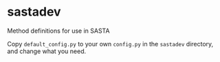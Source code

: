 # sastadev
Method definitions for use in SASTA

Copy `default_config.py` to your own `config.py` in the `sastadev` directory, and change what you need. 